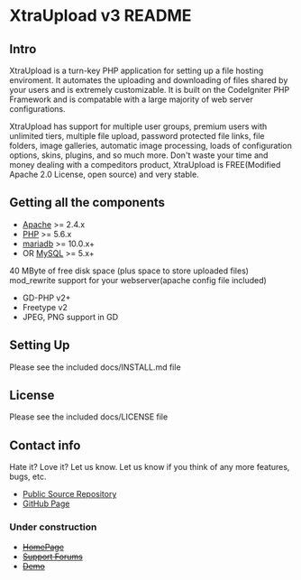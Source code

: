 XtraUpload v3 README
====================

## Intro

XtraUpload is a turn-key PHP application for setting up a file hosting enviroment.
It automates the uploading and downloading of files shared by your users and is
extremely customizable. It is built on the CodeIgniter PHP Framework and is compatable
with a large majority of web server configurations.  

XtraUpload has support for multiple user groups, premium users with unlimited tiers,
multiple file upload, password protected file links, file folders, image galleries,
automatic image processing, loads of configuration options, skins, plugins, and so
much more. Don't waste your time and money dealing with a compeditors product,
XtraUpload is FREE(Modified Apache 2.0 License, open source) and very stable.

## Getting all the components

* [Apache](http://httpd.apache.org/) >= 2.4.x
* [PHP](http://www.php.net/) >= 5.6.x
* [mariadb](http://mariadb.org) >= 10.0.x+
* OR [MySQL](http://www.mysql.com/) >= 5.x+

40 MByte of free disk space (plus space to store uploaded files)
mod_rewrite support for your webserver(apache config file included)  
* GD-PHP v2+
* Freetype v2
* JPEG, PNG support in GD

## Setting Up

Please see the included docs/INSTALL.md file

## License

Please see the included docs/LICENSE file

## Contact info

Hate it?  Love it?  Let us know.  Let us know if you think of any
more features, bugs, etc.

* [Public Source Repository](https://github.com/momo-i/XtraUpload)
* [GitHub Page](http://momo-i.github.io/XtraUpload)

### Under construction
* ~~[HomePage](http://xtra.momo-i.org/)~~
* ~~[Support Forums](http://xtra.momo-i.org/forums/)~~
* ~~[Demo](http://xtra.momo-i.org/demo/)~~
